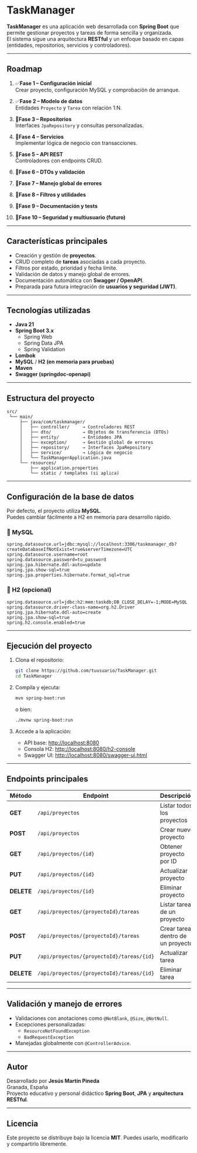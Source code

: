 # TaskManager

**TaskManager** es una aplicación web desarrollada con **Spring Boot** que permite gestionar proyectos y tareas de forma sencilla y organizada.  
El sistema sigue una arquitectura **RESTful** y un enfoque basado en capas (entidades, repositorios, servicios y controladores).

---

## Roadmap

1. ✅**Fase 1 – Configuración inicial**  
   Crear proyecto, configuración MySQL y comprobación de arranque.

2. ✅**Fase 2 – Modelo de datos**  
   Entidades `Proyecto` y `Tarea` con relación 1:N.

3. 🚧**Fase 3 – Repositorios**  
   Interfaces `JpaRepository` y consultas personalizadas.

4. 🚧**Fase 4 – Servicios**  
   Implementar lógica de negocio con transacciones.

5. 🚧**Fase 5 – API REST**  
   Controladores con endpoints CRUD.

6. 🚧**Fase 6 – DTOs y validación**

7. 🚧**Fase 7 – Manejo global de errores**

8. 🚧**Fase 8 – Filtros y utilidades**

9. 🚧**Fase 9 – Documentación y tests**

10. 🚧**Fase 10 – Seguridad y multiusuario (futuro)**

---

## Características principales

- Creación y gestión de **proyectos**.
- CRUD completo de **tareas** asociadas a cada proyecto.
- Filtros por estado, prioridad y fecha límite.
- Validación de datos y manejo global de errores.
- Documentación automática con **Swagger / OpenAPI**.
- Preparada para futura integración de **usuarios y seguridad (JWT)**.

---

## Tecnologías utilizadas

- **Java 21**
- **Spring Boot 3.x**
    - Spring Web
    - Spring Data JPA
    - Spring Validation
- **Lombok**
- **MySQL** / **H2 (en memoria para pruebas)**
- **Maven**
- **Swagger (springdoc-openapi)**

---

## Estructura del proyecto

```
src/
 └── main/
     ├── java/com/taskmanager/
     │   ├── controller/     → Controladores REST
     │   ├── dto/            → Objetos de transferencia (DTOs)
     │   ├── entity/         → Entidades JPA
     │   ├── exception/      → Gestión global de errores
     │   ├── repository/     → Interfaces JpaRepository
     │   ├── service/        → Lógica de negocio
     │   └── TaskManagerApplication.java
     └── resources/
         ├── application.properties
         └── static / templates (si aplica)
```

---

## Configuración de la base de datos

Por defecto, el proyecto utiliza **MySQL**.  
Puedes cambiar fácilmente a H2 en memoria para desarrollo rápido.

### 🔹 MySQL

```properties
spring.datasource.url=jdbc:mysql://localhost:3306/taskmanager_db?createDatabaseIfNotExist=true&serverTimezone=UTC
spring.datasource.username=root
spring.datasource.password=tu_password
spring.jpa.hibernate.ddl-auto=update
spring.jpa.show-sql=true
spring.jpa.properties.hibernate.format_sql=true
```

### 🔹 H2 (opcional)

```properties
spring.datasource.url=jdbc:h2:mem:taskdb;DB_CLOSE_DELAY=-1;MODE=MySQL
spring.datasource.driver-class-name=org.h2.Driver
spring.jpa.hibernate.ddl-auto=create
spring.jpa.show-sql=true
spring.h2.console.enabled=true
```

---

## Ejecución del proyecto

1. Clona el repositorio:
   ```bash
   git clone https://github.com/tuusuario/TaskManager.git
   cd TaskManager
   ```
2. Compila y ejecuta:
   ```bash
   mvn spring-boot:run
   ```
   o bien:
   ```bash
   ./mvnw spring-boot:run
   ```

3. Accede a la aplicación:
    - API base: [http://localhost:8080](http://localhost:8080)
    - Consola H2: [http://localhost:8080/h2-console](http://localhost:8080/h2-console)
    - Swagger UI: [http://localhost:8080/swagger-ui.html](http://localhost:8080/swagger-ui.html)

---

## Endpoints principales

| Método | Endpoint | Descripción |
|--------|-----------|--------------|
| **GET** | `/api/proyectos` | Listar todos los proyectos |
| **POST** | `/api/proyectos` | Crear nuevo proyecto |
| **GET** | `/api/proyectos/{id}` | Obtener proyecto por ID |
| **PUT** | `/api/proyectos/{id}` | Actualizar proyecto |
| **DELETE** | `/api/proyectos/{id}` | Eliminar proyecto |
| **GET** | `/api/proyectos/{proyectoId}/tareas` | Listar tareas de un proyecto |
| **POST** | `/api/proyectos/{proyectoId}/tareas` | Crear tarea dentro de un proyecto |
| **PUT** | `/api/proyectos/{proyectoId}/tareas/{id}` | Actualizar tarea |
| **DELETE** | `/api/proyectos/{proyectoId}/tareas/{id}` | Eliminar tarea |

---

## Validación y manejo de errores

- Validaciones con anotaciones como `@NotBlank`, `@Size`, `@NotNull`.
- Excepciones personalizadas:
    - `ResourceNotFoundException`
    - `BadRequestException`
- Manejadas globalmente con `@ControllerAdvice`.

---

## Autor

Desarrollado por **Jesús Martín Pineda**  
    Granada, España  
    Proyecto educativo y personal didáctico **Spring Boot**, **JPA** y **arquitectura RESTful**.

---

## Licencia

Este proyecto se distribuye bajo la licencia **MIT**. Puedes usarlo, modificarlo y compartirlo libremente.
